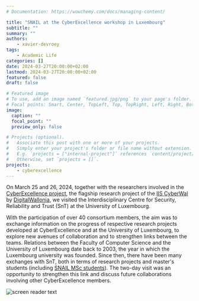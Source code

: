 ```yaml
---
# Documentation: https://wowchemy.com/docs/managing-content/

title: "SNAIL at the CyberExcellence workshop in Luxembourg"
subtitle: ""
summary: ""
authors:
    - xavier-devroey
tags: 
    - Academic Life
categories: []
date: 2024-03-27T20:00:00+02:00
lastmod: 2024-03-27T20:00:00+02:00
featured: false
draft: false

# Featured image
# To use, add an image named `featured.jpg/png` to your page's folder.
# Focal points: Smart, Center, TopLeft, Top, TopRight, Left, Right, BottomLeft, Bottom, BottomRight.
image:
  caption: ""
  focal_point: ""
  preview_only: false

# Projects (optional).
#   Associate this post with one or more of your projects.
#   Simply enter your project's folder or file name without extension.
#   E.g. `projects = ["internal-project"]` references `content/project/deep-learning/index.md`.
#   Otherwise, set `projects = []`.
projects: 
    - cyberexcellence
---
```


On March 25 and 26, 2024, together with the researchers involved in the [CyberExcellence project](https://www.cyberexcellence.be), the flagship research project of the [IIS CyberWal](https://www.digitalwallonia.be/cyberwal/) by [DigitalWallonia](https://www.digitalwallonia.be), we visited the Interdisciplinary Centre for Security, Reliability and Trust (SnT) at the University of Luxembourg.

With the participation of over 40 consortium members, the aim was to exchange information on the progress of respective research projects developed at CyberExcellence and at the University of Luxembourg, to explore new avenues of collaboration and to strengthen links between the teams. Relations between the Faculty of Computer Science and the University of Luxembourg date back to 2003, the year in which the Luxembourg university was founded. Since then, there have been many exchanges with SnT, both in terms of research projects and master's students (including [SNAIL MSc students](https://snail.info.unamur.be/mscthesis/)). The two-day visit was an opportunity to strengthen this link and discuss future collaborations involving other CyberExcellence members.

![screen reader text](group.JPG "")
